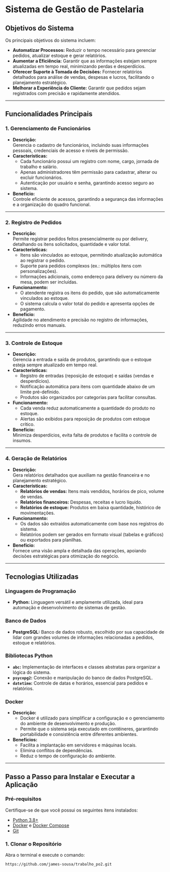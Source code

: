 # **Sistema de Gestão de Pastelaria**

## **Objetivos do Sistema**
Os principais objetivos do sistema incluem:  
- **Automatizar Processos:** Reduzir o tempo necessário para gerenciar pedidos, atualizar estoque e gerar relatórios.  
- **Aumentar a Eficiência:** Garantir que as informações estejam sempre atualizadas em tempo real, minimizando perdas e desperdícios.  
- **Oferecer Suporte à Tomada de Decisões:** Fornecer relatórios detalhados para análise de vendas, despesas e lucros, facilitando o planejamento estratégico.  
- **Melhorar a Experiência do Cliente:** Garantir que pedidos sejam registrados com precisão e rapidamente atendidos.  

---

## **Funcionalidades Principais**

### **1. Gerenciamento de Funcionários**
- **Descrição:**  
  Gerencia o cadastro de funcionários, incluindo suas informações pessoais, credenciais de acesso e níveis de permissão.  
- **Características:**  
  - Cada funcionário possui um registro com nome, cargo, jornada de trabalho e salário.  
  - Apenas administradores têm permissão para cadastrar, alterar ou excluir funcionários.  
  - Autenticação por usuário e senha, garantindo acesso seguro ao sistema.  
- **Benefício:**  
  Controle eficiente de acessos, garantindo a segurança das informações e a organização do quadro funcional.  

---

### **2. Registro de Pedidos**
- **Descrição:**  
  Permite registrar pedidos feitos presencialmente ou por delivery, detalhando os itens solicitados, quantidade e valor total.  
- **Características:**  
  - Itens são vinculados ao estoque, permitindo atualização automática ao registrar o pedido.  
  - Suporte para pedidos complexos (ex.: múltiplos itens com personalizações).  
  - Informações adicionais, como endereço para delivery ou número da mesa, podem ser incluídas.  
- **Funcionamento:**  
  - O atendente registra os itens do pedido, que são automaticamente vinculados ao estoque.  
  - O sistema calcula o valor total do pedido e apresenta opções de pagamento.  
- **Benefício:**  
  Agilidade no atendimento e precisão no registro de informações, reduzindo erros manuais.  

---

### **3. Controle de Estoque**
- **Descrição:**  
  Gerencia a entrada e saída de produtos, garantindo que o estoque esteja sempre atualizado em tempo real.  
- **Características:**  
  - Registro de entradas (reposição de estoque) e saídas (vendas e desperdícios).  
  - Notificação automática para itens com quantidade abaixo de um limite pré-definido.  
  - Produtos são organizados por categorias para facilitar consultas.  
- **Funcionamento:**  
  - Cada venda reduz automaticamente a quantidade do produto no estoque.  
  - Alertas são exibidos para reposição de produtos com estoque crítico.  
- **Benefício:**  
  Minimiza desperdícios, evita falta de produtos e facilita o controle de insumos.  

---

### **4. Geração de Relatórios**
- **Descrição:**  
  Gera relatórios detalhados que auxiliam na gestão financeira e no planejamento estratégico.  
- **Características:**  
  - **Relatórios de vendas:** Itens mais vendidos, horários de pico, volume de vendas.  
  - **Relatórios financeiros:** Despesas, receitas e lucro líquido.  
  - **Relatórios de estoque:** Produtos em baixa quantidade, histórico de movimentações.  
- **Funcionamento:**  
  - Os dados são extraídos automaticamente com base nos registros do sistema.  
  - Relatórios podem ser gerados em formato visual (tabelas e gráficos) ou exportados para planilhas.  
- **Benefício:**  
  Fornece uma visão ampla e detalhada das operações, apoiando decisões estratégicas para otimização do negócio.  

---

## **Tecnologias Utilizadas**

### **Linguagem de Programação**  
- **Python:** Linguagem versátil e amplamente utilizada, ideal para automação e desenvolvimento de sistemas de gestão.

### **Banco de Dados**  
- **PostgreSQL:** Banco de dados robusto, escolhido por sua capacidade de lidar com grandes volumes de informações relacionadas a pedidos, estoque e relatórios.

### **Bibliotecas Python**  
- **`abc`:** Implementação de interfaces e classes abstratas para organizar a lógica do sistema.  
- **`psycopg2`:** Conexão e manipulação do banco de dados PostgreSQL.  
- **`datetime`:** Controle de datas e horários, essencial para pedidos e relatórios.  

### **Docker**  
- **Descrição:**  
  - Docker é utilizado para simplificar a configuração e o gerenciamento do ambiente de desenvolvimento e produção.  
  - Permite que o sistema seja executado em contêineres, garantindo portabilidade e consistência entre diferentes ambientes.  
- **Benefícios:**  
  - Facilita a implantação em servidores e máquinas locais.  
  - Elimina conflitos de dependências.  
  - Reduz o tempo de configuração do ambiente.

---

## **Passo a Passo para Instalar e Executar a Aplicação**

### **Pré-requisitos**
Certifique-se de que você possui os seguintes itens instalados:  
- [Python 3.8+](https://www.python.org/)  
- [Docker](https://www.docker.com/) e [Docker Compose](https://docs.docker.com/compose/)  
- [Git](https://git-scm.com/)  

### **1. Clonar o Repositório**
Abra o terminal e execute o comando:  
```bash
https://github.com/james-sousa/trabalho_po2.git

